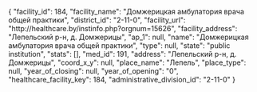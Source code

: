 {
    "facility_id": 184,
    "facility_name": "Домжерицкая амбулатория врача общей практики",
    "district_id": "2-11-0",
    "facility_url": "http:\/\/healthcare.by\/instinfo.php?orgnum=15626",
    "facility_address": "Лепельский р-н, д. Домжерицы",
    "ap_1": null,
    "name": "Домжерицкая амбулатория врача общей практики",
    "type": null,
    "state": "public institution",
    "stats": [],
    "med_id": 191,
    "address": "Лепельский р-н, д. Домжерицы",
    "coord_x_y": null,
    "place_name": "Лепель",
    "place_type": null,
    "year_of_closing": null,
    "year_of_opening": "0",
    "healthcare_facility_key": 184,
    "administrative_division_id": "2-11-0"
}